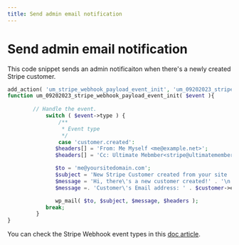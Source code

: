 ```yaml
---
title: Send admin email notification
---
```

# Send admin email notification

This code snippet sends an admin notificaiton when there's a newly created Stripe customer.
``` php
add_action( 'um_stripe_webhook_payload_event_init', 'um_09202023_stripe_webhook_payload_event_init', 10, 1 );
function um_09202023_stripe_webhook_payload_event_init( $event ){
 
		// Handle the event.
			switch ( $event->type ) {
				/**
				 * Event type
				 */
				case 'customer.created':
               $headers[] = 'From: Me Myself <me@example.net>';
               $headers[] = 'Cc: Ultimate Mebmber<stripe@ultimatemember.com>';

               $to = 'me@yoursitedomain.com';
               $subject = 'New Stripe Customer created from your site ' . site_url();
               $message = 'Hi, there\'s a new customer created!' . '\n';
               $message =. 'Customer\'s Email address: ' . $customer->email;

               wp_mail( $to, $subject, $message, $headers );
            break;
         }
}
```


You can check the Stripe Webhook event types in this [doc article](/article/1607-stripe-setting-up-webhook-and-test-public-keys.html).